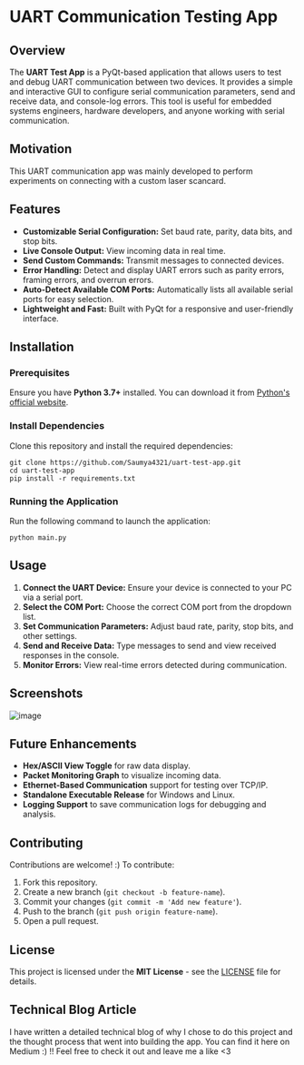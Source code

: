 # UART Communication Testing App

## Overview
The **UART Test App** is a PyQt-based application that allows users to test and debug UART communication between two devices. It provides a simple and interactive GUI to configure serial communication parameters, send and receive data, and console-log errors. This tool is useful for embedded systems engineers, hardware developers, and anyone working with serial communication. 

## Motivation
This UART communication app was mainly developed to perform experiments on connecting with a custom laser scancard. 

## Features
- **Customizable Serial Configuration:** Set baud rate, parity, data bits, and stop bits.
- **Live Console Output:** View incoming data in real time.
- **Send Custom Commands:** Transmit messages to connected devices.
- **Error Handling:** Detect and display UART errors such as parity errors, framing errors, and overrun errors.
- **Auto-Detect Available COM Ports:** Automatically lists all available serial ports for easy selection.
- **Lightweight and Fast:** Built with PyQt for a responsive and user-friendly interface.

## Installation
### Prerequisites
Ensure you have **Python 3.7+** installed. You can download it from [Python's official website](https://www.python.org/).

### Install Dependencies
Clone this repository and install the required dependencies:
```
git clone https://github.com/Saumya4321/uart-test-app.git
cd uart-test-app
pip install -r requirements.txt
```

### Running the Application
Run the following command to launch the application:
```
python main.py
```

## Usage
1. **Connect the UART Device:** Ensure your device is connected to your PC via a serial port.
2. **Select the COM Port:** Choose the correct COM port from the dropdown list.
3. **Set Communication Parameters:** Adjust baud rate, parity, stop bits, and other settings.
4. **Send and Receive Data:** Type messages to send and view received responses in the console.
5. **Monitor Errors:** View real-time errors detected during communication.

## Screenshots
![image](https://github.com/user-attachments/assets/44c17fa9-0de6-448e-91c3-5af1144debfb)


## Future Enhancements
- **Hex/ASCII View Toggle** for raw data display.
- **Packet Monitoring Graph** to visualize incoming data.
- **Ethernet-Based Communication** support for testing over TCP/IP.
- **Standalone Executable Release** for Windows and Linux.
- **Logging Support** to save communication logs for debugging and analysis.

## Contributing
Contributions are welcome! :) To contribute:
1. Fork this repository.
2. Create a new branch (`git checkout -b feature-name`).
3. Commit your changes (`git commit -m 'Add new feature'`).
4. Push to the branch (`git push origin feature-name`).
5. Open a pull request.

## License
This project is licensed under the **MIT License** - see the [LICENSE](LICENSE) file for details.


## Technical Blog Article
I have written a detailed technical blog of why I chose to do this project and the thought process that went into building the app. You can find it here on Medium :) !! Feel free to check it out and leave me a like <3
